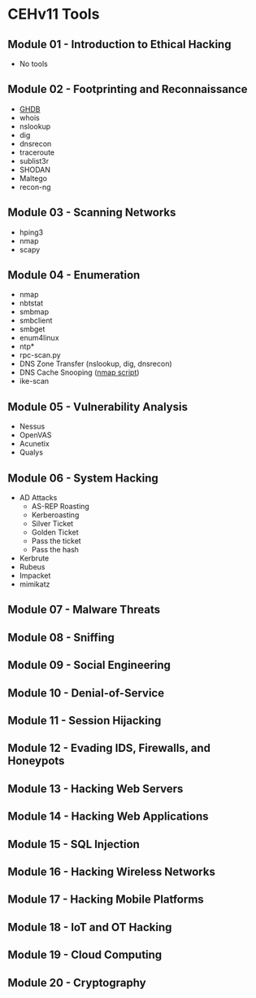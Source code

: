 # CEHv11 Tools

## Module 01 - Introduction to Ethical Hacking

* No tools

## Module 02 - Footprinting and Reconnaissance

* [GHDB](https://www.exploit-db.com/google-hacking-database)
* whois
* nslookup
* dig
* dnsrecon
* traceroute
* sublist3r
* SHODAN
* Maltego
* recon-ng

## Module 03 - Scanning Networks

* hping3
* nmap
* scapy

## Module 04 - Enumeration

* nmap
* nbtstat
* smbmap
* smbclient
* smbget
* enum4linux
* ntp*
* rpc-scan.py
* DNS Zone Transfer (nslookup, dig, dnsrecon)
* DNS Cache Snooping ([nmap script](https://nmap.org/nsedoc/scripts/dns-cache-snoop.html))
* ike-scan

## Module 05 - Vulnerability Analysis

* Nessus
* OpenVAS
* Acunetix
* Qualys

## Module 06 - System Hacking

* AD Attacks
  *  AS-REP Roasting
  *  Kerberoasting
  *  Silver Ticket
  *  Golden Ticket
  *  Pass the ticket
  *  Pass the hash
* Kerbrute
* Rubeus
* Impacket
* mimikatz


## Module 07 - Malware Threats


## Module 08 - Sniffing


## Module 09 - Social Engineering


## Module 10 - Denial-of-Service


## Module 11 - Session Hijacking


## Module 12 - Evading IDS, Firewalls, and Honeypots


## Module 13 - Hacking Web Servers



## Module 14 - Hacking Web Applications



## Module 15 - SQL Injection


## Module 16 - Hacking Wireless Networks


## Module 17 - Hacking Mobile Platforms


## Module 18 - IoT and OT Hacking


## Module 19 - Cloud Computing


## Module 20 - Cryptography


